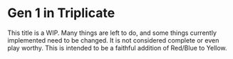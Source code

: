 # Gen 1 in Triplicate

This title is a WIP. Many things are left to do, and some things currently implemented need to be changed. It is not considered complete or even play worthy.
This is intended to be a faithful addition of Red/Blue to Yellow.
